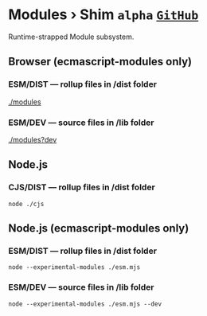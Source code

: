# Modules › Shim `alpha` <span float-right><small>[<kbd>GitHub</kbd>](https://github.com/SMotaal/experimental-modules-shim)</small></span>

Runtime-strapped Module subsystem.

## Browser (ecmascript-modules only)

### ESM/DIST — rollup files in /dist folder

[./modules](./modules.html)

### ESM/DEV — source files in /lib folder

[./modules?dev](./modules.html?dev)

## Node.js

### CJS/DIST — rollup files in /dist folder

```
node ./cjs
```

## Node.js (ecmascript-modules only)

### ESM/DIST — rollup files in /dist folder

```
node --experimental-modules ./esm.mjs
```

### ESM/DEV — source files in /lib folder

```
node --experimental-modules ./esm.mjs --dev
```
